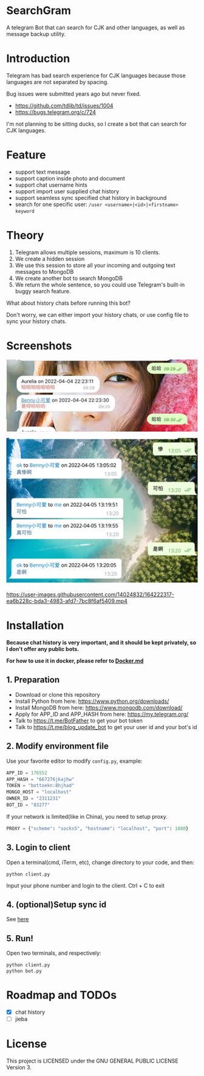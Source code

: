 # SearchGram

A telegram Bot that can search for CJK and other languages, as well as message backup utility.

# Introduction

Telegram has bad search experience for CJK languages because those languages are not separated by spacing.

Bug issues were submitted years ago but never fixed.

* https://github.com/tdlib/td/issues/1004
* https://bugs.telegram.org/c/724

I'm not planning to be sitting ducks, so I create a bot that can search for CJK languages.

# Feature

* support text message
* support caption inside photo and document
* support chat username hints
* support import user supplied chat history
* support seamless sync specified chat history in background
* search for one specific user: `/user <username>|<id>|<firstname> keyword`

# Theory

1. Telegram allows multiple sessions, maximum is 10 clients.
2. We create a hidden session
3. We use this session to store all your incoming and outgoing text messages to MongoDB
4. We create another bot to search MongoDB
5. We return the whole sentence, so you could use Telegram's built-in buggy search feature.

What about history chats before running this bot?

Don't worry, we can either import your history chats, or use config file to sync your history chats.

# Screenshots

![](assets/1.jpeg)

![](assets/2.png)

https://user-images.githubusercontent.com/14024832/164222317-ea6b228c-bda3-4983-afd7-7bc8f6af5409.mp4

# Installation

**Because chat history is very important, and it should be kept privately, so I don't offer any public bots.**

**For how to use it in docker, please refer to [Docker.md](Docker.md)**

## 1. Preparation

* Download or clone this repository
* Install Python from here: https://www.python.org/downloads/
* Install MongoDB from here: https://www.mongodb.com/download/
* Apply for APP_ID and APP_HASH from here: https://my.telegram.org/
* Talk to https://t.me/BotFather to get your bot token
* Talk to https://t.me/blog_update_bot to get your user id and your bot's id

## 2. Modify environment file

Use your favorite editor to modify `config.py`, example:

```python
APP_ID = 176552
APP_HASH = "667276jkajhw"
TOKEN = "bottoekn:8hjhad"
MONGO_HOST = "localhost"
OWNER_ID = "2311231"
BOT_ID = "83277"
```

If your network is limited(like in China), you need to setup proxy.

```python
PROXY = {"scheme": "socks5", "hostname": "localhost", "port": 1080}
```

## 3. Login to client

Open a terminal(cmd, iTerm, etc), change directory to your code, and then:

```shell
python client.py
```

Input your phone number and login to the client. Ctrl + C to exit

## 4. (optional)Setup sync id

See [here](Docker.md#6-optionalsetup-sync-id)

## 5. Run!

Open two terminals, and respectively:

```shell
python client.py
python bot.py
```

# Roadmap and TODOs

- [x] chat history
- [ ] jieba

# License

This project is LICENSED under the GNU GENERAL PUBLIC LICENSE Version 3.
